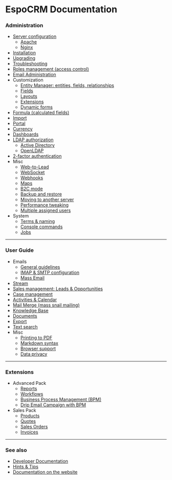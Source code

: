 # EspoCRM Documentation

### Administration

* [Server configuration](administration/server-configuration.md)
  * [Apache](administration/apache-server-configuration.md)
  * [Nginx](administration/nginx-server-configuration.md)
* [Installation](administration/installation.md)
* [Upgrading](administration/upgrading.md)
* [Troubleshooting](administration/troubleshooting.md)
* [Roles management (access control)](administration/roles-management.md)
* [Email Administration](administration/emails.md)
* Customization
  * [Entity Manager: entities, fields, relationships](administration/entity-manager.md)
  * [Fields](administration/fields.md)
  * [Layouts](administration/layout-manager.md)
  * [Extensions](administration/extensions.md)
  * [Dynamic forms](administration/dynamic-logic.md)
* [Formula (calculated fields)](administration/formula.md)
* [Import](administration/import.md)
* [Portal](administration/portal.md)
* [Currency](administration/currency.md)
* [Dashboards](administration/dashboards.md)
* [LDAP authorization](administration/ldap-authorization.md)
  * [Active Directory](administration/ldap-authorization-for-ad.md)
  * [OpenLDAP](administration/ldap-authorization-for-openldap.md)
* [2-factor authentication](administration/2fa.md)
* Misc
  * [Web-to-Lead](administration/web-to-lead.md)
  * [WebSocket](administration/websocket.md)
  * [Webhooks](administration/webhooks.md)
  * [Maps](administration/maps.md)
  * [B2C mode](administration/b2c.md)
  * [Backup and restore](administration/backup-and-restore.md)
  * [Moving to another server](administration/moving-to-another-server.md)
  * [Performance tweaking](administration/performance-tweaking.md)
  * [Multiple assigned users](administration/multiple-assigned-users.md)
* System
  * [Terms & naming](administration/terms-and-naming.md)
  * [Console commands](administration/commands.md)
  * [Jobs](administration/jobs.md)

---

### User Guide

* Emails
  * [General guidelines](user-guide/emails.md)
  * [IMAP & SMTP configuration](user-guide/imap-smtp-configuration.md)
  * [Mass Email](user-guide/mass-email.md)
* [Stream](user-guide/stream.md)
* [Sales management: Leads & Opportunities](user-guide/sales-management.md)
* [Case management](user-guide/case-management.md)
* [Activities & Calendar](user-guide/activities-and-calendar.md)
* [Mail Merge (mass snail mailing)](user-guide/mail-merge.md)
* [Knowledge Base](user-guide/knowledge-base.md)
* [Documents](user-guide/documents.md)
* [Export](user-guide/export.md)
* [Text search](user-guide/text-search.md)
* Misc
  * [Printing to PDF](user-guide/printing-to-pdf.md)
  * [Markdown syntax](user-guide/markdown.md)
  * [Browser support](user-guide/browser-support.md)
  * [Data privacy](user-guide/data-privacy.md)

---

### Extensions

* Advanced Pack
  * [Reports](user-guide/reports.md)
  * [Workflows](administration/workflows.md)
  * [Business Process Management (BPM)](administration/bpm.md)
  * [Drip Email Campaign with BPM](administration/bpm-drip-email-campaign.md)
* Sales Pack
  * [Products](user-guide/products.md)
  * [Quotes](user-guide/quotes.md)
  * [Sales Orders](user-guide/sales-orders.md)
  * [Invoices](user-guide/invoices.md)

---

### See also

* [Developer Documentation](development/index.md)
* [Hints & Tips](https://www.espocrm.com/tips/)
* [Documentation on the website](https://www.espocrm.com/documentation/)
